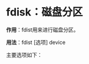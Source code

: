 fdisk：磁盘分区
==================================

**作用**：fdist用来进行磁盘分区。

**用法**：fdist   [选项]   device

主要选项如下：
